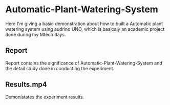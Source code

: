# Automatic-Plant-Watering-System

Here I'm giving a basic demonstration about how to built a Automatic plant watering system using audrino UNO, which is basicaly an academic project done during my Mtech days.

## Report

Report contains the significance of Automatic-Plant-Watering-System and the detail study done in conducting the experiment.

## Results.mp4

Demonistates the experiment results.
